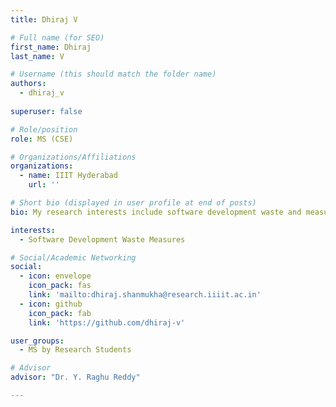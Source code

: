 ```yaml
---
title: Dhiraj V

# Full name (for SEO)
first_name: Dhiraj
last_name: V

# Username (this should match the folder name)
authors:
  - dhiraj_v
  
superuser: false

# Role/position
role: MS (CSE)

# Organizations/Affiliations
organizations:
  - name: IIIT Hyderabad
    url: ''

# Short bio (displayed in user profile at end of posts)
bio: My research interests include software development waste and measures

interests:
  - Software Development Waste Measures

# Social/Academic Networking
social:
  - icon: envelope
    icon_pack: fas
    link: 'mailto:dhiraj.shanmukha@research.iiiit.ac.in'
  - icon: github
    icon_pack: fab
    link: 'https://github.com/dhiraj-v'

user_groups:
  - MS by Research Students

# Advisor
advisor: "Dr. Y. Raghu Reddy"

---
```

<!-- Bio Here -->
